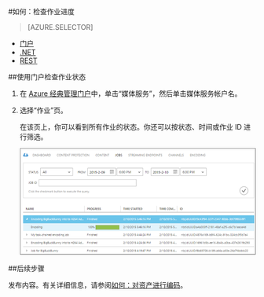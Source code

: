 <properties 
	pageTitle="如何使用 Azure 经典管理门户检查作业进度" 
	description="了解如何使用 Azure 经典管理门户跟踪作业进度。" 
	services="media-services" 
	documentationCenter="" 
	authors="juliako" 
	manager="erikre" 
	editor=""/>  


<tags
	ms.service="media-services"
	ms.date="06/22/2016"  
	wacn.date="08/22/2016"/>


#如何：检查作业进度

> [AZURE.SELECTOR]
- [门户](/documentation/articles/media-services-portal-check-job-progress/)
- [.NET](/documentation/articles/media-services-check-job-progress/)
- [REST](/documentation/articles/media-services-rest-check-job-progress/)

##使用门户检查作业状态

1. 在 [Azure 经典管理门户](http://manage.windowsazure.cn)中，单击“媒体服务”，然后单击媒体服务帐户名。
2. 选择“作业”页。 

	在该页上，你可以看到所有作业的状态。你还可以按状态、时间或作业 ID 进行筛选。

	![CheckStatus][checkstatus]



##后续步骤

发布内容。有关详细信息，请参阅[如何：对资产进行编码](/documentation/articles/media-services-manage-content/#publish)。


[checkstatus]: ./media/media-services-portal-check-job-progress/media-services-monitor-job-progress.png
 

<!---HONumber=Mooncake_0815_2016-->